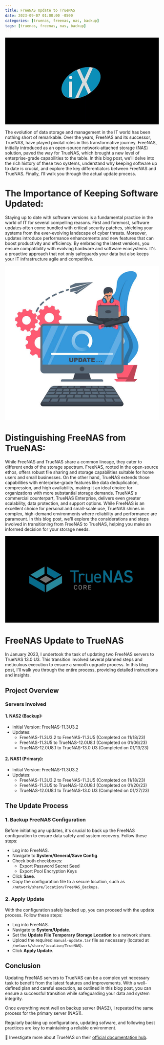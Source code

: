 ```yaml
---
title: FreeNAS Update to TrueNAS
date: 2023-09-07 01:00:00 -0500
categories: [truenas, freenas, nas, backup]
tags: [truenas, freenas, nas, backup]
---
```


![freenas_truenas_upgrade1](/assets/img/posts/2023/freenas_truenas_upgrade/freenas_truenas_upgrade1.jpg)


The evolution of data storage and management in the IT world has been nothing short of remarkable. Over the years, FreeNAS and its successor, TrueNAS, have played pivotal roles in this transformative journey. FreeNAS, initially introduced as an open-source network-attached storage (NAS) solution, paved the way for TrueNAS, which brought a new level of enterprise-grade capabilities to the table. In this blog post, we'll delve into the rich history of these two systems, understand why keeping software up to date is crucial, and explore the key differentiators between FreeNAS and TrueNAS. Finally, I'll walk you through the actual update process.

# The Importance of Keeping Software Updated:

Staying up to date with software versions is a fundamental practice in the world of IT for several compelling reasons. First and foremost, software updates often come bundled with critical security patches, shielding your systems from the ever-evolving landscape of cyber threats. Moreover, updates introduce performance enhancements and new features that can boost productivity and efficiency. By embracing the latest versions, you ensure compatibility with evolving hardware and software ecosystems. It's a proactive approach that not only safeguards your data but also keeps your IT infrastructure agile and competitive.

![freenas_truenas_upgrade3](/assets/img/posts/2023/freenas_truenas_upgrade/freenas_truenas_upgrade3.jpg)


# Distinguishing FreeNAS from TrueNAS:

While FreeNAS and TrueNAS share a common lineage, they cater to different ends of the storage spectrum. FreeNAS, rooted in the open-source ethos, offers robust file sharing and storage capabilities suitable for home users and small businesses. On the other hand, TrueNAS extends those capabilities with enterprise-grade features like data deduplication, compression, and high availability, making it an ideal choice for organizations with more substantial storage demands. TrueNAS's commercial counterpart, TrueNAS Enterprise, delivers even greater scalability, data protection, and support options. While FreeNAS is an excellent choice for personal and small-scale use, TrueNAS shines in complex, high-demand environments where reliability and performance are paramount. In this blog post, we'll explore the considerations and steps involved in transitioning from FreeNAS to TrueNAS, helping you make an informed decision for your storage needs.

![freenas_truenas_upgrade3](/assets/img/posts/2023/freenas_truenas_upgrade/freenas_truenas_upgrade2.jpg)


# FreeNAS Update to TrueNAS

In January 2023, I undertook the task of updating two FreeNAS servers to TrueNAS 13.0 U3. This transition involved several planned steps and meticulous execution to ensure a smooth upgrade process. In this blog post, I'll walk you through the entire process, providing detailed instructions and insights.

## Project Overview

### Servers Involved

#### 1. **NAS2 (Backup):**
   - Initial Version: FreeNAS-11.3U3.2
   - Updates:
     - FreeNAS-11.3U3.2 to FreeNAS-11.3U5 (Completed on 11/18/23)
     - FreeNAS-11.3U5 to TrueNAS-12.0U8.1 (Completed on 01/06/23)
     - TrueNAS-12.0U8.1 to TrueNAS-13.0 U3 (Completed on 01/13/23)

#### 2. **NAS1 (Primary):**
   - Initial Version: FreeNAS-11.3U3.2
   - Updates:
     - FreeNAS-11.3U3.2 to FreeNAS-11.3U5 (Completed on 11/18/23)
     - FreeNAS-11.3U5 to TrueNAS-12.0U8.1 (Completed on 01/20/23)
     - TrueNAS-12.0U8.1 to TrueNAS-13.0 U3 (Completed on 01/27/23)

## The Update Process

### 1. Backup FreeNAS Configuration

Before initiating any updates, it's crucial to back up the FreeNAS configuration to ensure data safety and system recovery. Follow these steps:

- Log into FreeNAS.
- Navigate to **System/General/Save Config**.
- Check both checkboxes:
  - Export Password Secret Seed
  - Export Pool Encryption Keys
- Click **Save**.
- Copy the configuration file to a secure location, such as `/network/share/location/FreeNAS_Backups`.

### 2. Apply Update

With the configuration safely backed up, you can proceed with the update process. Follow these steps:

- Log into FreeNAS.
- Navigate to **System/Update**.
- Set the **Update File Temporary Storage Location** to a network share.
- Upload the required `manual-update.tar` file as necessary (located at `/network/share/location/TrueNAS`).
- Click **Apply Update**.

## Conclusion

Updating FreeNAS servers to TrueNAS can be a complex yet necessary task to benefit from the latest features and improvements. With a well-defined plan and careful execution, as outlined in this blog post, you can ensure a successful transition while safeguarding your data and system integrity.

Once everything went well on backup server (NAS2), I repeated the same process for the primary server (NAS1). 

Regularly backing up configurations, updating sofware, and following best practices are key to maintaining a reliable environment.

📝 Investigate more about TrueNAS on their [official documentation hub](https://www.truenas.com/docs/).
